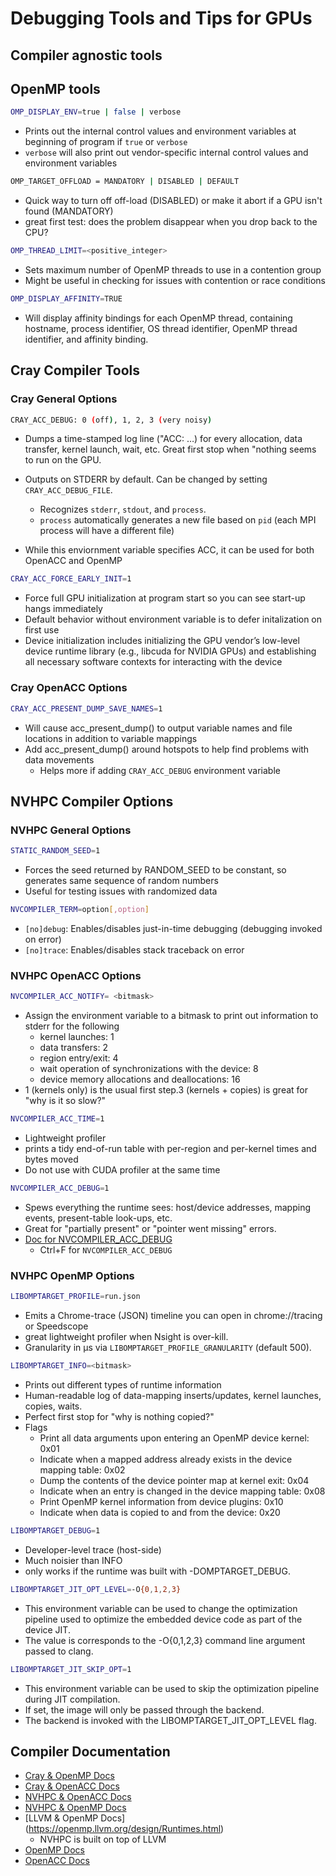 # Debugging Tools and Tips for GPUs

## Compiler agnostic tools

## OpenMP tools
```bash
OMP_DISPLAY_ENV=true | false | verbose
```
- Prints out the internal control values and environment variables at beginning of program if `true` or `verbose`
- `verbose` will also print out vendor-specific internal control values and environment variables

```bash
OMP_TARGET_OFFLOAD = MANDATORY | DISABLED | DEFAULT
```
- Quick way to turn off off-load (DISABLED) or make it abort if a GPU isn't found (MANDATORY)
- great first test: does the problem disappear when you drop back to the CPU? 

```bash
OMP_THREAD_LIMIT=<positive_integer>
```
- Sets maximum number of OpenMP threads to use in a contention group
- Might be useful in checking for issues with contention or race conditions

```bash
OMP_DISPLAY_AFFINITY=TRUE
```
- Will display affinity bindings for each OpenMP thread, containing hostname, process identifier, OS thread identifier, OpenMP thread identifier, and affinity binding.

## Cray Compiler Tools

### Cray General Options

```bash
CRAY_ACC_DEBUG: 0 (off), 1, 2, 3 (very noisy)
```
- Dumps a time-stamped log line ("ACC: …) for every allocation, data transfer, kernel launch, wait, etc. Great first stop when "nothing seems to run on the GPU.

- Outputs on STDERR by default. Can be changed by setting `CRAY_ACC_DEBUG_FILE`. 
  - Recognizes `stderr`, `stdout`, and `process`.
  - `process` automatically generates a new file based on `pid` (each MPI process will have a different file)

- While this enviornment variable specifies ACC, it can be used for both OpenACC and OpenMP

```bash
CRAY_ACC_FORCE_EARLY_INIT=1
```
- Force full GPU initialization at program start so you can see start-up hangs immediately
- Default behavior without environment variable is to defer initalization on first use
-  Device initialization includes initializing the GPU vendor’s low-level device runtime library (e.g., libcuda for NVIDIA GPUs) and establishing all necessary software contexts for interacting with the device

### Cray OpenACC Options

```bash
CRAY_ACC_PRESENT_DUMP_SAVE_NAMES=1
```
- Will cause acc_present_dump() to output variable names and file locations in addition to variable mappings
- Add acc_present_dump() around hotspots to help find problems with data movements
  - Helps more if adding `CRAY_ACC_DEBUG` environment variable

## NVHPC Compiler Options

### NVHPC General Options

```bash
STATIC_RANDOM_SEED=1
```
- Forces the seed returned by RANDOM_SEED to be constant, so generates same sequence of random numbers 
- Useful for testing issues with randomized data

```bash
NVCOMPILER_TERM=option[,option]
```
- `[no]debug`: Enables/disables just-in-time debugging (debugging invoked on error)
- `[no]trace`: Enables/disables stack traceback on error

### NVHPC OpenACC Options

```bash
NVCOMPILER_ACC_NOTIFY= <bitmask>
```
- Assign the environment variable to a bitmask to print out information to stderr for the following
  - kernel launches: 1
  - data transfers: 2
  - region entry/exit: 4
  - wait operation of synchronizations with the device: 8
  - device memory allocations and deallocations: 16
- 1 (kernels only) is the usual first step.3 (kernels + copies) is great for "why is it so slow?" 

```bash
NVCOMPILER_ACC_TIME=1
```
- Lightweight profiler
- prints a tidy end-of-run table with per-region and per-kernel times and bytes moved
- Do not use with CUDA profiler at the same time

```bash
NVCOMPILER_ACC_DEBUG=1
```
- Spews everything the runtime sees: host/device addresses, mapping events, present-table look-ups, etc.
- Great for "partially present" or "pointer went missing" errors. 
- [Doc for NVCOMPILER_ACC_DEBUG](https://docs.nvidia.com/hpc-sdk/archive/20.9/pdf/hpc209openacc_gs.pdf)
  - Ctrl+F for `NVCOMPILER_ACC_DEBUG`

### NVHPC OpenMP Options

```bash
LIBOMPTARGET_PROFILE=run.json
```
- Emits a Chrome-trace (JSON) timeline you can open in chrome://tracing or Speedscope
- great lightweight profiler when Nsight is over-kill.
- Granularity in µs via `LIBOMPTARGET_PROFILE_GRANULARITY` (default 500).

```bash
LIBOMPTARGET_INFO=<bitmask>
```
- Prints out different types of runtime information
- Human-readable log of data-mapping inserts/updates, kernel launches, copies, waits.
- Perfect first stop for "why is nothing copied?" 
- Flags
  - Print all data arguments upon entering an OpenMP device kernel: 0x01
  - Indicate when a mapped address already exists in the device mapping table: 0x02
  - Dump the contents of the device pointer map at kernel exit: 0x04
  - Indicate when an entry is changed in the device mapping table: 0x08
  - Print OpenMP kernel information from device plugins: 0x10
  - Indicate when data is copied to and from the device: 0x20

```bash
LIBOMPTARGET_DEBUG=1
```
- Developer-level trace (host-side)
- Much noisier than INFO
- only works if the runtime was built with -DOMPTARGET_DEBUG.

```bash
LIBOMPTARGET_JIT_OPT_LEVEL=-O{0,1,2,3}
```
- This environment variable can be used to change the optimization pipeline used to optimize the embedded device code as part of the device JIT. 
- The value is corresponds to the -O{0,1,2,3} command line argument passed to clang.

```bash
LIBOMPTARGET_JIT_SKIP_OPT=1
```
- This environment variable can be used to skip the optimization pipeline during JIT compilation.
- If set, the image will only be passed through the backend.
- The backend is invoked with the LIBOMPTARGET_JIT_OPT_LEVEL flag.

## Compiler Documentation
- [Cray & OpenMP Docs](https://cpe.ext.hpe.com/docs/24.11/cce/man7/intro_openmp.7.html#environment-variables)
- [Cray & OpenACC Docs](https://cpe.ext.hpe.com/docs/24.11/cce/man7/intro_openacc.7.html#environment-variables)
- [NVHPC & OpenACC Docs](https://docs.nvidia.com/hpc-sdk/compilers/hpc-compilers-user-guide/index.html?highlight=NVCOMPILER_#environment-variables)
- [NVHPC & OpenMP Docs](https://docs.nvidia.com/hpc-sdk/compilers/hpc-compilers-user-guide/index.html?highlight=NVCOMPILER_#id2)
- [LLVM & OpenMP Docs] (https://openmp.llvm.org/design/Runtimes.html)
    - NVHPC is built on top of LLVM
- [OpenMP Docs](https://www.openmp.org/spec-html/5.1/openmp.html)
- [OpenACC Docs](https://www.openacc.org/sites/default/files/inline-files/OpenACC.2.7.pdf)